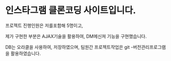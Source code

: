 # 인스타그램 클론코딩 사이트입니다. 

프로젝트 진행인원은 저를포함해 5명이고,

제가 구현한 부분은 AJAX기술을 활용하여, DM메신져 기능을 구현했습니다.

DB는 오라클을 사용하여, 저장하였으며,
팀원간 프로젝트작업은 git -버전관리프로그램 을 활용하였습니다.

